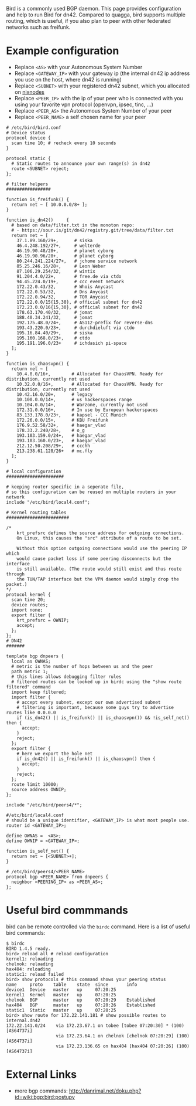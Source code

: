 Bird is a commonly used BGP daemon.  This page provides configuration and help to run Bird for dn42.
Compared to quagga, bird supports multiple routing, which is useful, if you also plan to peer with other federated networks such as freifunk.

# Example configuration

* Replace `<AS>` with your Autonomous System Number
* Replace `<GATEWAY_IP>` with your gateway ip (the internal dn42 ip address you use on the host, where dn42 is running)
* Replace `<SUBNET>` with your registered dn42 subnet, which you allocated on [nixnodes](https://io.nixnodes.net/)
* Replace `<PEER_IP>` with the ip of your peer who is connected with you using your favorite vpn protocol (openvpn, ipsec, tinc, ...)
* Replace `<PEER_AS>` the Autonomous System Number of your peer
* Replace `<PEER_NAME>` a self chosen name for your peer

```
# /etc/bird/bird.conf
# Device status
protocol device {
  scan time 10; # recheck every 10 seconds
}

protocol static {
  # Static routes to announce your own range(s) in dn42
  route <SUBNET> reject;
};

# filter helpers
#################

function is_freifunk() {
  return net ~ [ 10.0.0.0/8+ ];
}

function is_dn42()     {
  # based on data/filter.txt in the monoton repo:
  # - https://sour.is/git/dn42/registry.git/tree/data/filter.txt
  return net ~ [
    37.1.89.160/29+,      # siska
    46.4.248.192/27+,     # welterde
    46.19.90.48/28+,      # planet cyborg
    46.19.90.96/28+,      # planet cyborg
    80.244.241.224/27+,   # jchome service network
    85.25.246.16/28+,     # Leon Weber
    87.106.29.254/32,     # wintix
    91.204.4.0/22+,       # free.de via ctdo
    94.45.224.0/19+,      # ccc event network
    172.22.0.43/32,       # Whois Anycast
    172.22.0.53/32,       # Dns Anycast
    172.22.0.94/32,       # TOR Anycast
    172.22.0.0/15{15,30}, # official subnet for dn42
    172.23.0.0/16{15,30}, # official subnet for dn42
    178.63.170.40/32,     # jomat
    188.40.34.241/32,     # jomat
    192.175.48.0/24+,     # AS112-prefix for reverse-dns
    193.43.220.0/23+,     # durchdieluft via ctdo
    195.16.84.40/29+,     # siska
    195.160.168.0/23+,    # ctdo
    195.191.196.0/23+     # ichdasich pi-space
  ];
}

function is_chaosvpn() {
  return net ~ [
    10.4.0.0/16+,        # Allocated for ChaosVPN. Ready for distribution, currently not used
    10.32.0.0/16+,       # Allocated for ChaosVPN. Ready for distribution, currently not used
    10.42.16.0/20+,      # legacy
    10.100.0.0/14+,      # us hackerspaces range
    10.104.0.0/14+,      # Warzone, currently not used
    172.31.0.0/16+,      # In use by European hackerspaces
    83.133.178.0/23+,    # kapsel - CCC Munich
    172.26.0.0/15+,      # KBU Freifunk
    176.9.52.58/32+,     # haegar_vlad
    178.33.2.240/28+,    # o_g
    193.103.159.0/24+,   # haegar_vlad
    193.103.160.0/23+,   # haegar_vlad
    212.12.50.208/29+,   # ccchh
    213.238.61.128/26+   # mc.fly
  ];
}

# local configuration
######################

# keeping router specific in a seperate file, 
# so this configuration can be reused on multiple routers in your network
include "/etc/bird/local4.conf";

# Kernel routing tables
########################

/*
    krt_prefsrc defines the source address for outgoing connections.
    On Linux, this causes the "src" attribute of a route to be set.
    
    Without this option outgoing connections would use the peering IP which
    would cause packet loss if some peering disconnects but the interface
    is still available. (The route would still exist and thus route through
    the TUN/TAP interface but the VPN daemon would simply drop the packet.)
*/
protocol kernel {
  scan time 20;
  device routes;
  import none;
  export filter {
    krt_prefsrc = OWNIP;
    accept;
  };
};
# DN42
#######

template bgp dnpeers {
  local as OWNAS;
  # metric is the number of hops between us and the peer
  path metric 1;
  # this lines allows debugging filter rules
  # filtered routes can be looked up in birdc using the "show route filtered" command
  import keep filtered;
  import filter {
    # accept every subnet, except our own advertised subnet
    # filtering is important, because some guys try to advertise routes like 0.0.0.0
    if (is_dn42() || is_freifunk() || is_chaosvpn()) && !is_self_net() then {
      accept;
    }
    reject;
  };
  export filter {
    # here we export the hole net
    if is_dn42() || is_freifunk() || is_chaosvpn() then {
      accept;
    }
    reject;
  };
  route limit 10000;
  source address OWNIP;
};

include "/etc/bird/peers4/*";
```

```
#/etc/bird/local4.conf
# should be a unique identifier, <GATEWAY_IP> is what most people use.
router id <GATEWAY_IP>;

define OWNAS =  <AS>;
define OWNIP = <GATEWAY_IP>;

function is_self_net() {
  return net ~ [<SUBNET>+];
}
```

```
# /etc/bird/peers4/<PEER_NAME>
protocol bgp <PEER_NAME> from dnpeers {
  neighbor <PEERING_IP> as <PEER_AS>;
};
```

# Useful bird commmands

bird can be remote controlled via the `birdc` command. Here is a list of useful bird commands:

```
$ birdc
BIRD 1.4.5 ready.
bird> reload all # reload configuration
kernel1: reloading
chelnok: reloading
hax404: reloading
static1: reload failed
bird> show protocols # this command shows your peering status
name     proto    table    state  since       info
device1  Device   master   up     07:20:25    
kernel1  Kernel   master   up     07:20:25    
chelnok  BGP      master   up     07:20:29    Established   
hax404   BGP      master   up     07:20:26    Established     
static1  Static   master   up     07:20:25
bird> show route for 172.22.141.181 # show possible routes to internal.dn42
172.22.141.0/24    via 172.23.67.1 on tobee [tobee 07:20:30] * (100) [AS64737i]
                   via 172.23.64.1 on chelnok [chelnok 07:20:29] (100) [AS64737i]
                   via 172.23.136.65 on hax404 [hax404 07:20:26] (100) [AS64737i]
```

# External Links
* more bgp commands: http://danrimal.net/doku.php?id=wiki:bgp:bird:postupy
